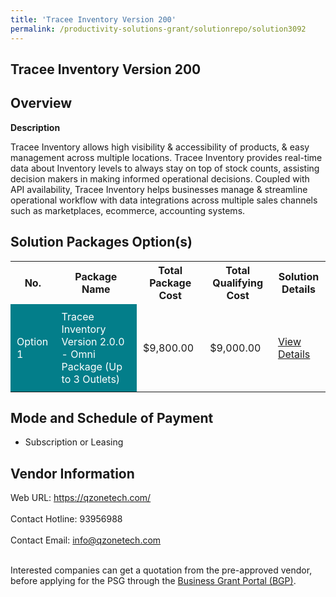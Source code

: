 ```yaml
---
title: 'Tracee Inventory Version 200'
permalink: /productivity-solutions-grant/solutionrepo/solution3092
---
```


## Tracee Inventory Version 200

## Overview

**Description**

Tracee Inventory allows high visibility & accessibility of products, & easy management across multiple locations. Tracee Inventory provides real-time data about Inventory levels to always stay on top of stock counts, assisting decision makers in making informed operational decisions. Coupled with API availability, Tracee Inventory helps businesses manage & streamline operational workflow with data integrations across multiple sales channels such as marketplaces, ecommerce, accounting systems.

## Solution Packages Option(s)

<table>
<tr>
<th><b>No.</b></th>
<th><b>Package Name</b></th>
<th><b>Total Package Cost</b></th>
<th><b>Total Qualifying Cost</b></th>
<th><b>Solution Details</b></th>
</tr>
<tr>
<td style='padding: 10px; background-color: #037E8A; color: #FFFFFF;'>Option 1</td>
<td style='padding: 10px; background-color: #037E8A; color: #FFFFFF;'>Tracee Inventory Version 2.0.0 - Omni Package (Up to 3 Outlets)</td>
<td style='padding: 10px;'>$9,800.00</td>
<td style='padding: 10px;'>$9,000.00</td>
<td style='padding: 10px;'><a href='https://www.gobusiness.gov.sg/images/psg/Qualityzone_Desensitised_Annex_3_30_June_2022.pdf' target='_blank'>View Details</a></td>
</tr>
</table>

## Mode and Schedule of Payment

 - Subscription or Leasing

## Vendor Information

 Web URL: https://qzonetech.com/ <br><br>Contact Hotline: 93956988 <br><br>Contact Email: info@qzonetech.com <br><br>

Interested companies can get a quotation from the pre-approved vendor, before applying for the PSG through the <a href='https://www.businessgrants.gov.sg/' target='_blank' rel='noopener'>Business Grant Portal (BGP)</a>.

<script src="/jquery/resize-tables.js"></script>
